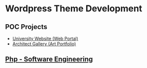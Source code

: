 # Wordpress Theme Development

## POC Projects
* [University Website (Web Portal)](https://github.com/paulAlexSerban/prj--university-website--web-portal)
* [Architect Gallery (Art Portfolio)](https://github.com/paulAlexSerban/art-portfolio--architect-gallery)

## [Php - Software Engineering](https://github.com/paulAlexSerban/Php-Software-Engineering)
